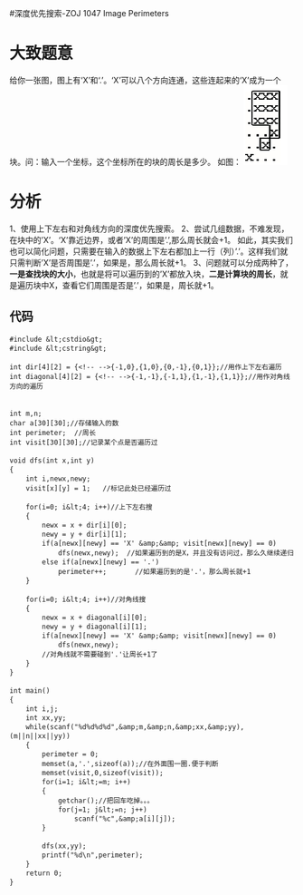 #深度优先搜索-ZOJ 1047 Image Perimeters
# 大致题意

给你一张图，图上有‘X’和‘.’。‘X’可以八个方向连通，这些连起来的‘X’成为一个块。问：输入一个坐标，这个坐标所在的块的周长是多少。 如图： <img src="https://raw.githubusercontent.com/Double2hao/xujiajia_blog/main/img/860.png" alt="这里写图片描述">

# 分析

1、使用上下左右和对角线方向的深度优先搜索。 2、尝试几组数据，不难发现，在块中的’X’。‘X’靠近边界，或者’X’的周围是’.’,那么周长就会+1。 如此，其实我们也可以简化问题，只需要在输入的数据上下左右都加上一行（列）’.’。这样我们就只需判断’X’是否周围是’.’，如果是，那么周长就+1。 3、问题就可以分成两种了，**一是查找块的大小**，也就是将可以遍历到的’X’都放入块，**二是计算块的周长**，就是遍历块中X，查看它们周围是否是’.’，如果是，周长就+1。

## 代码

```
#include &lt;cstdio&gt;
#include &lt;cstring&gt;

int dir[4][2] = {<!-- -->{-1,0},{1,0},{0,-1},{0,1}};//用作上下左右遍历
int diagonal[4][2] = {<!-- -->{-1,-1},{-1,1},{1,-1},{1,1}};//用作对角线方向的遍历


int m,n;
char a[30][30];//存储输入的数
int perimeter;  //周长
int visit[30][30];//记录某个点是否遍历过

void dfs(int x,int y)
{
    int i,newx,newy;
    visit[x][y] = 1;   //标记此处已经遍历过

    for(i=0; i&lt;4; i++)//上下左右搜
    {
        newx = x + dir[i][0];
        newy = y + dir[i][1];
        if(a[newx][newy] == 'X' &amp;&amp; visit[newx][newy] == 0)
            dfs(newx,newy);  //如果遍历到的是X，并且没有访问过，那么久继续递归
        else if(a[newx][newy] == '.')
            perimeter++;       //如果遍历到的是'.'，那么周长就+1
    }

    for(i=0; i&lt;4; i++)//对角线搜
    {
        newx = x + diagonal[i][0];
        newy = y + diagonal[i][1];
        if(a[newx][newy] == 'X' &amp;&amp; visit[newx][newy] == 0)
            dfs(newx,newy);
        //对角线就不需要碰到'.'让周长+1了
    }
}

int main()
{
    int i,j;
    int xx,yy;
    while(scanf("%d%d%d%d",&amp;m,&amp;n,&amp;xx,&amp;yy),(m||n||xx||yy))
    {
        perimeter = 0;
        memset(a,'.',sizeof(a));//在外面围一圈.便于判断
        memset(visit,0,sizeof(visit));
        for(i=1; i&lt;=m; i++)
        {
            getchar();//把回车吃掉。。。
            for(j=1; j&lt;=n; j++)
                scanf("%c",&amp;a[i][j]);
        }

        dfs(xx,yy);
        printf("%d\n",perimeter);
    }
    return 0;
}


```